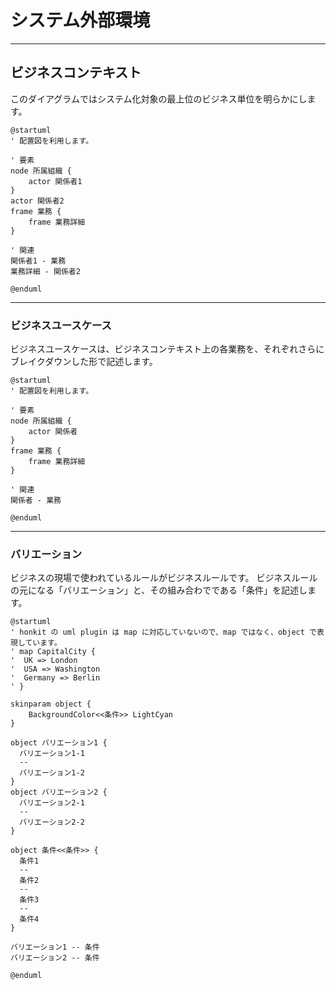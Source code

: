 # システム外部環境

---

## ビジネスコンテキスト

このダイアグラムではシステム化対象の最上位のビジネス単位を明らかにします。

```plantuml
@startuml
' 配置図を利用します。

' 要素
node 所属組織 {
    actor 関係者1
}
actor 関係者2
frame 業務 {
    frame 業務詳細
}

' 関連
関係者1 - 業務
業務詳細 - 関係者2

@enduml
```

---

### ビジネスユースケース

ビジネスユースケースは、ビジネスコンテキスト上の各業務を、それぞれさらにブレイクダウンした形で記述します。

```plantuml
@startuml
' 配置図を利用します。

' 要素
node 所属組織 {
    actor 関係者
}
frame 業務 {
    frame 業務詳細
}

' 関連
関係者 - 業務

@enduml
```

---

### バリエーション

ビジネスの現場で使われているルールがビジネスルールです。
ビジネスルールの元になる「バリエーション」と、その組み合わでである「条件」を記述します。

```plantuml
@startuml
' honkit の uml plugin は map に対応していないので、map ではなく、object で表現しています。
' map CapitalCity {
'  UK => London
'  USA => Washington
'  Germany => Berlin
' }

skinparam object {
    BackgroundColor<<条件>> LightCyan
}

object バリエーション1 {
  バリエーション1-1
  --
  バリエーション1-2
}
object バリエーション2 {
  バリエーション2-1
  --
  バリエーション2-2
}

object 条件<<条件>> {
  条件1
  --
  条件2
  --
  条件3
  --
  条件4
}

バリエーション1 -- 条件
バリエーション2 -- 条件

@enduml
```
